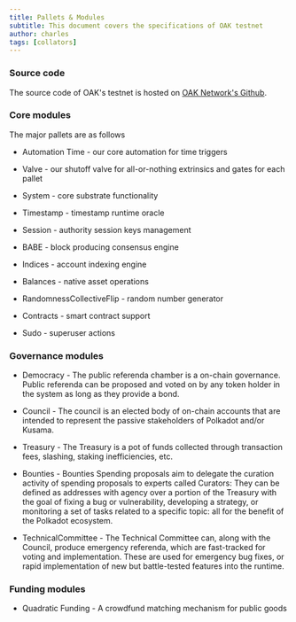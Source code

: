 ```yaml
---
title: Pallets & Modules
subtitle: This document covers the specifications of OAK testnet
author: charles
tags: [collators]
---
```


### Source code
The source code of OAK's testnet is hosted on [OAK Network's Github](https://github.com/OAK-Foundation/OAK-blockchain).  

### Core modules
The major pallets are as follows
- Automation Time - our core automation for time triggers

- Valve - our shutoff valve for all-or-nothing extrinsics and gates for each pallet

- System - core substrate functionality

- Timestamp - timestamp runtime oracle

- Session - authority session keys management

- BABE - block producing consensus engine

- Indices - account indexing engine

- Balances - native asset operations

- RandomnessCollectiveFlip - random number generator

- Contracts - smart contract support

- Sudo - superuser actions

### Governance modules

- Democracy - The public referenda chamber is a on-chain governance. Public referenda can be proposed and voted on by any token holder in the system as long as they provide a bond. 

- Council - The council is an elected body of on-chain accounts that are intended to represent the passive stakeholders of Polkadot and/or Kusama.

- Treasury - The Treasury is a pot of funds collected through transaction fees, slashing, staking inefficiencies, etc.

- Bounties - Bounties Spending proposals aim to delegate the curation activity of spending proposals to experts called Curators: They can be defined as addresses with agency over a portion of the Treasury with the goal of fixing a bug or vulnerability, developing a strategy, or monitoring a set of tasks related to a specific topic: all for the benefit of the Polkadot ecosystem.

- TechnicalCommittee - The Technical Committee can, along with the Council, produce emergency referenda, which are fast-tracked for voting and implementation. These are used for emergency bug fixes, or rapid implementation of new but battle-tested features into the runtime.

### Funding modules

- Quadratic Funding - A crowdfund matching mechanism for public goods
